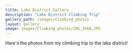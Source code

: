 ```yaml
---
title: Lake District Gallery
description: "Lake District Climbing Trip"
gallery_path: /images/Climbing_photos
layout: gallery
image: images/Climbing_photos/IMG_3560.JPG
---
```


Here's the photos from my climbing trip to the lake district!